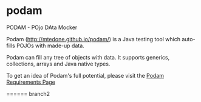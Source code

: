 podam
=====

PODAM - POjo DAta Mocker

Podam (http://mtedone.github.io/podam/) is a Java testing tool which auto-fills POJOs with made-up data.

Podam can fill any tree of objects with data. It supports generics, collections, arrays and Java native types. 

To get an idea of Podam's full potential, please visit the [Podam Requirements Page](http://mtedone.github.io/podam/serenity/capabilities.html)

======
branch2
